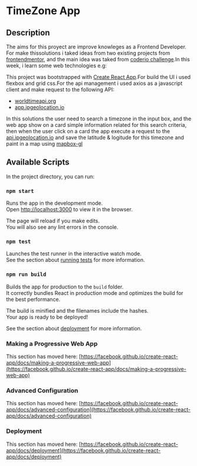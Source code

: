 # TimeZone App

## Description

The aims for this proyect are improve knowleges as a Frontend Developer. For make thissolutions i taked ideas from two existing projects from [frontendmentor](http://worldtimeapi.org/), and the main idea was taked from [coderio challenge](https://github.com/goncy/coderio-challenge).In this week, i learn some web technologies e.g:

This project was bootstrapped with [Create React App](https://github.com/facebook/create-react-app).For build the UI i used flexbox and grid css.For the api management i used axios as a javascript client and make request to the following API:
- [worldtimeapi.org](http://worldtimeapi.org/)
- [app.ipgeolocation.io](https://app.ipgeolocation.io)

In this solutions the user need to search a timezone in the input box, and the web app show on a card simple information related for this search criteria, then when the user click on a card the app execute a request to the [api.ipgeolocation.io](https://api.ipgeolocation.io)
and save the latitude & logitude for this timezone and paint in a map using [mapbox-gl](https://mapbox.com)
## Available Scripts

In the project directory, you can run:

### `npm start`

Runs the app in the development mode.\
Open [http://localhost:3000](http://localhost:3000) to view it in the browser.

The page will reload if you make edits.\
You will also see any lint errors in the console.

### `npm test`

Launches the test runner in the interactive watch mode.\
See the section about [running tests](https://facebook.github.io/create-react-app/docs/running-tests) for more information.

### `npm run build`

Builds the app for production to the `build` folder.\
It correctly bundles React in production mode and optimizes the build for the best performance.

The build is minified and the filenames include the hashes.\
Your app is ready to be deployed!

See the section about [deployment](https://facebook.github.io/create-react-app/docs/deployment) for more information.


### Making a Progressive Web App

This section has moved here: [https://facebook.github.io/create-react-app/docs/making-a-progressive-web-app](https://facebook.github.io/create-react-app/docs/making-a-progressive-web-app)

### Advanced Configuration

This section has moved here: [https://facebook.github.io/create-react-app/docs/advanced-configuration](https://facebook.github.io/create-react-app/docs/advanced-configuration)

### Deployment

This section has moved here: [https://facebook.github.io/create-react-app/docs/deployment](https://facebook.github.io/create-react-app/docs/deployment)



